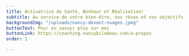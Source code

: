 ```yaml
---
title: Activatrice de Santé, Bonheur et Réalisation!
subtitle: Au service de votre bien-être, vos rêves et vos objectifs
backgroundImg: "/uploads/nancy-devant-nuages.jpeg"
buttonText: Pour en savoir plus sur moi
buttonLink: https://coaching.nancybilodeau.com/a-propos
order: 1

---
```

